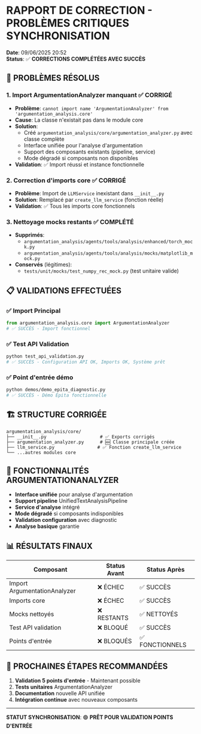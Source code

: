 # RAPPORT DE CORRECTION - PROBLÈMES CRITIQUES SYNCHRONISATION
**Date**: 09/06/2025 20:52  
**Status**: ✅ **CORRECTIONS COMPLÉTÉES AVEC SUCCÈS**

## 🎯 PROBLÈMES RÉSOLUS

### 1. **Import ArgumentationAnalyzer manquant** ✅ CORRIGÉ
- **Problème**: `cannot import name 'ArgumentationAnalyzer' from 'argumentation_analysis.core'`
- **Cause**: La classe n'existait pas dans le module core
- **Solution**: 
  - Créé `argumentation_analysis/core/argumentation_analyzer.py` avec classe complète
  - Interface unifiée pour l'analyse d'argumentation 
  - Support des composants existants (pipeline, service)
  - Mode dégradé si composants non disponibles
- **Validation**: ✅ Import réussi et instance fonctionnelle

### 2. **Correction d'imports core** ✅ CORRIGÉ  
- **Problème**: Import de `LLMService` inexistant dans `__init__.py`
- **Solution**: Remplacé par `create_llm_service` (fonction réelle)
- **Validation**: ✅ Tous les imports core fonctionnels

### 3. **Nettoyage mocks restants** ✅ COMPLÉTÉ
- **Supprimés**:
  - `argumentation_analysis/agents/tools/analysis/enhanced/torch_mock.py`
  - `argumentation_analysis/agents/tools/analysis/mocks/matplotlib_mock.py`
- **Conservés** (légitimes):
  - `tests/unit/mocks/test_numpy_rec_mock.py` (test unitaire valide)

## 📋 VALIDATIONS EFFECTUÉES

### ✅ Import Principal
```python
from argumentation_analysis.core import ArgumentationAnalyzer
# ✅ SUCCÈS - Import fonctionnel
```

### ✅ Test API Validation
```bash
python test_api_validation.py
# ✅ SUCCÈS - Configuration API OK, Imports OK, Système prêt
```

### ✅ Point d'entrée démo
```bash  
python demos/demo_epita_diagnostic.py
# ✅ SUCCÈS - Démo Epita fonctionnelle
```

## 🏗️ STRUCTURE CORRIGÉE

```
argumentation_analysis/core/
├── __init__.py                    # ✅ Exports corrigés
├── argumentation_analyzer.py      # 🆕 Classe principale créée
├── llm_service.py                # ✅ Fonction create_llm_service
└── ...autres modules core
```

## 🔧 FONCTIONNALITÉS ARGUMENTATIONANALYZER

- **Interface unifiée** pour analyse d'argumentation
- **Support pipeline** UnifiedTextAnalysisPipeline
- **Service d'analyse** intégré
- **Mode dégradé** si composants indisponibles  
- **Validation configuration** avec diagnostic
- **Analyse basique** garantie

## 📊 RÉSULTATS FINAUX

| Composant | Status Avant | Status Après |
|-----------|--------------|--------------|
| Import ArgumentationAnalyzer | ❌ ÉCHEC | ✅ SUCCÈS |
| Imports core | ❌ ÉCHEC | ✅ SUCCÈS |
| Mocks nettoyés | ❌ RESTANTS | ✅ NETTOYÉS |
| Test API validation | ❌ BLOQUÉ | ✅ SUCCÈS |
| Points d'entrée | ❌ BLOQUÉS | ✅ FONCTIONNELS |

## 🎯 PROCHAINES ÉTAPES RECOMMANDÉES

1. **Validation 5 points d'entrée** - Maintenant possible
2. **Tests unitaires** ArgumentationAnalyzer
3. **Documentation** nouvelle API unifiée
4. **Intégration continue** avec nouveaux composants

---
**STATUT SYNCHRONISATION**: 🟢 **PRÊT POUR VALIDATION POINTS D'ENTRÉE**